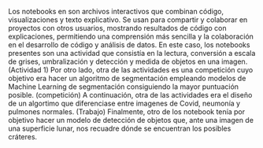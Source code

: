 Los notebooks en son archivos interactivos que combinan código, visualizaciones y texto explicativo. Se usan para compartir y colaborar en proyectos con otros usuarios, mostrando resultados de código con explicaciones, permitiendo una comprensión más sencilla y la colaboración en el desarrollo de código y análisis de datos.
En este caso, los notebooks presentes son una actividad que consistía en la lectura, conversión a escala de grises, umbralización y detección y medida de objetos en una imagen. (Actividad 1)
Por otro lado, otra de las actividades es una competición cuyo objetivo era hacer un algoritmo de segmentación empleando modelos de Machine Learning de segmentación consiguiendo la mayor puntuación posible. (competición)
A continuación, otra de las actividades era el diseño de un algortimo que diferenciase entre imagenes de Covid, neumonía y pulmones normales. (Trabajo)
Finalmente, otro de los notebook tenía por objetivo hacer un modelo de detección de objetos que, ante una imagen de una superficie lunar, nos recuadre dónde se encuentran los posibles cráteres.
